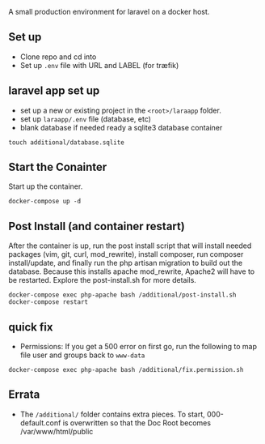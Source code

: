 
A small production environment for laravel on a docker host. 


## Set up 
- Clone repo and cd into
- Set up `.env` file with URL and LABEL (for træfik)

## laravel app set up 
- set up a new or existing project in the `<root>/laraapp` folder. 
- set up `laraapp/.env` file (database, etc)
- blank database if needed ready a sqlite3 database container 
```
touch additional/database.sqlite
```

## Start the Conainter
Start up the container.
```
docker-compose up -d
```

## Post Install (and container restart)
After the container is up, run the post install script that will install needed packages (vim, git, curl, mod_rewrite), install composer, run composer install/update, and finally run the php artisan migration to build out the database. Because this installs apache mod_rewrite, Apache2 will have to be restarted. Explore the post-install.sh for more details. 
```
docker-compose exec php-apache bash /additional/post-install.sh
docker-compose restart
```

## quick fix
- Permissions: If you get a 500 error on first go, run the following to map file user and groups back to `www-data`
```
docker-compose exec php-apache bash /additional/fix.permission.sh
```

## Errata
- The `/additional/` folder contains extra pieces. To start, 000-default.conf is overwritten so that the Doc Root becomes /var/www/html/public
